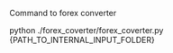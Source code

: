 Command to forex converter

python ./forex_coverter/forex_coverter.py {PATH_TO_INTERNAL_INPUT_FOLDER}